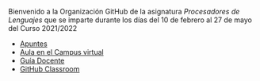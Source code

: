 Bienvenido a la Organización GitHub de la asignatura *Procesadores de Lenguajes* que se imparte durante los días del 10 de febrero al 27 de mayo del Curso 2021/2022
 
 * [Apuntes](https://ull-esit-gradoii-pl.github.io/)
 * [Aula en el Campus virtual](https://campusingenieriaytecnologia2122.ull.es/course/view.php?id=2122090039)
 * [Guía Docente](https://www.ull.es/apps/guias/guias/view_guide_course/2122/139263121)
 * [GitHub Classroom](https://classroom.github.com/classrooms/90842648-ull-esit-pl-2122)
